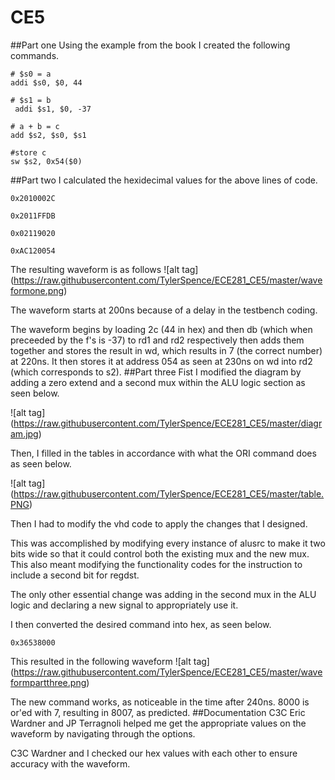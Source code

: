  CE5
===========

##Part one
Using the example from the book I created the following commands.
``` 
# $s0 = a 
addi $s0, $0, 44   

# $s1 = b
 addi $s1, $0, -37 

# a + b = c
add $s2, $s0, $s1 

#store c
sw $s2, 0x54($0)    
```

##Part two
I calculated the hexidecimal values for the above lines of code.
```
0x2010002C

0x2011FFDB

0x02119020

0xAC120054
```

The resulting waveform is as follows
![alt tag] (https://raw.githubusercontent.com/TylerSpence/ECE281_CE5/master/waveformone.png)

The waveform starts at 200ns because of a delay in the testbench coding. 

The waveform begins by loading 2c (44 in hex) and then db (which when preceeded by the f's is -37) to rd1 and rd2 respectively then adds them together and stores the result in wd, which results in 7 (the correct number) at 220ns. It then stores it at address 054 as seen at 230ns on wd into rd2 (which corresponds to s2). 
##Part three
Fist I modified the diagram by adding a zero extend and a second mux within the ALU logic section as seen below. 

![alt tag] (https://raw.githubusercontent.com/TylerSpence/ECE281_CE5/master/diagram.jpg)

Then, I filled in the tables in accordance with what the ORI command does as seen below.

![alt tag] (https://raw.githubusercontent.com/TylerSpence/ECE281_CE5/master/table.PNG)

Then I had to modify the vhd code to apply the changes that I designed.

This was accomplished by modifying every instance of alusrc to make it two bits wide so that it could control both the existing mux and the new mux. This also meant modifying the functionality codes for the instruction to include a second bit for regdst. 

The only other essential change was adding in the second mux in the ALU logic and declaring a new signal to appropriately use it. 

I then converted the desired command into hex, as seen below.
```
0x36538000
```
This resulted in the following waveform
![alt tag] (https://raw.githubusercontent.com/TylerSpence/ECE281_CE5/master/waveformpartthree.png)

The new command works, as noticeable in the time after 240ns. 8000 is or'ed with 7, resulting in 8007, as predicted. 
##Documentation
C3C Eric Wardner and JP Terragnoli helped me get the appropriate values on the waveform by navigating through the options.

C3C Wardner and I checked our hex values with each other to ensure accuracy with the waveform.
